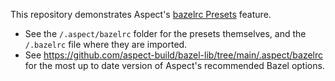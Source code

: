 This repository demonstrates Aspect's [bazelrc Presets](https://docs.aspect.build/guides/bazelrc) feature.

- See the `/.aspect/bazelrc` folder for the presets themselves, and the `/.bazelrc` file where they are imported.
- See https://github.com/aspect-build/bazel-lib/tree/main/.aspect/bazelrc for the most up to date version of Aspect's recommended Bazel options.
